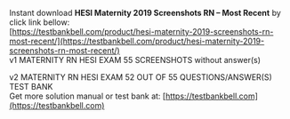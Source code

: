 Instant download **HESI Maternity 2019 Screenshots RN – Most Recent** by click link bellow:  
[https://testbankbell.com/product/hesi-maternity-2019-screenshots-rn-most-recent/](https://testbankbell.com/product/hesi-maternity-2019-screenshots-rn-most-recent/)  
v1 MATERNITY RN HESI EXAM 55 SCREENSHOTS without answer(s)

v2 MATERNITY RN HESI EXAM 52 OUT OF 55 QUESTIONS/ANSWER(S) TEST BANK  
 Get more solution manual or test bank at: [https://testbankbell.com](https://testbankbell.com)
